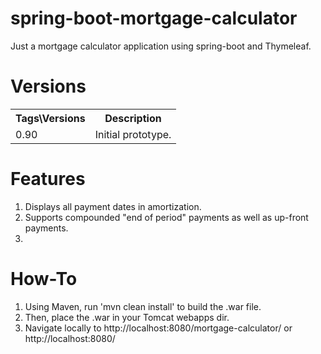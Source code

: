 # spring-boot-mortgage-calculator
Just a mortgage calculator application using spring-boot and Thymeleaf.

# Versions
<table>
  <tr>
    <th>Tags&#92;Versions</th>
    <th>Description</th>
  </tr>
  <tr>
    <td>0.90</td>
    <td>Initial prototype.</td>
  </tr>
</table>

# Features

1. Displays all payment dates in amortization.
2. Supports compounded "end of period" payments as well as up-front payments.
3.

# How-To

1. Using Maven, run 'mvn clean install' to build the .war file.
2. Then, place the .war in your Tomcat webapps dir.
3. Navigate locally to http://localhost:8080/mortgage-calculator/ or http://localhost:8080/

